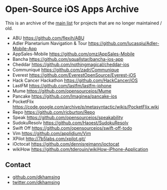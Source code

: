 # Open-Source iOS Apps Archive

This is an archive of the [main list](https://github.com/dkhamsing/open-source-ios-apps) for projects that are no longer maintained / old.

- ABU https://github.com/flexih/ABU
- Adler Planetarium Navigation & Tour https://github.com/lucasqiu/Adler-Mobile-App
- AppSales-Mobile https://github.com/omz/AppSales-Mobile
- Bancha https://github.com/squallstar/bancha-ios-app
- Cheddar https://github.com/nothingmagical/cheddar-ios
- Communiqué https://github.com/zadr/Communique
- Everest https://github.com/EverestOpenSource/Everest-iOS
- Hack Cancer Hackathon https://github.com/HackCancer/iOS
- LastFM https://github.com/lastfm/lastfm-iphone
- Mume https://github.com/opensourceios/Mume
- Pancake https://github.com/Imaginea/pancake-ios
- PocketFlix https://code.google.com/archive/p/metasyntactic/wikis/PocketFlix.wiki
- Repo https://github.com/ricburton/Repo
- Speak https://github.com/opensourceios/speakability
- SudokuResolv https://github.com/Haoest/SudokuResolv
- Swift Off https://github.com/opensourceios/swift-off-todo
- Vim https://github.com/applidium/Vim
- XPilot http://7b5labs.com/xpilot.git/
- iOctocat https://github.com/dennisreimann/ioctocat
- wikiHow https://github.com/tderouin/wikiHow-iPhone-Application

## Contact

- [github.com/dkhamsing](https://github.com/dkhamsing)
- [twitter.com/dkhamsing](https://twitter.com/dkhamsing)
